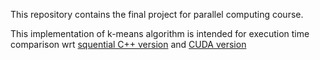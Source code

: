 This repository contains the final project for parallel computing course.

This implementation of k-means algorithm is intended for execution time comparison wrt 
[squential C++ version](https://github.com/MarcoSolarino/LBPSequential/tree/master) and 
[CUDA version](https://github.com/daikon899/LBP_CUDA)
